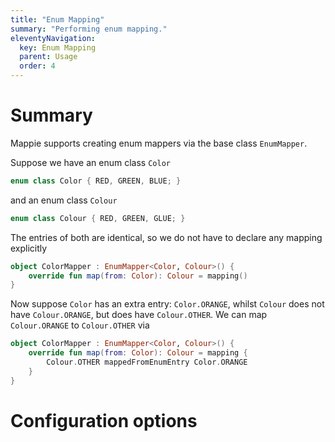 ```yaml
---
title: "Enum Mapping"
summary: "Performing enum mapping."
eleventyNavigation:
  key: Enum Mapping
  parent: Usage
  order: 4
---
```


# Summary
Mappie supports creating enum mappers via the base class `EnumMapper`.

Suppose we have an enum class `Color`
```kotlin
enum class Color { RED, GREEN, BLUE; }
```
and an enum class `Colour`
```kotlin
enum class Colour { RED, GREEN, GLUE; }
```
The entries of both are identical, so we do not have to declare any mapping explicitly
```kotlin
object ColorMapper : EnumMapper<Color, Colour>() {
    override fun map(from: Color): Colour = mapping()
}
```

Now suppose `Color` has an extra entry: `Color.ORANGE`, whilst `Colour` does
not have `Colour.ORANGE`, but does have `Colour.OTHER`. We can map `Colour.ORANGE` to `Colour.OTHER` via

```kotlin
object ColorMapper : EnumMapper<Color, Colour>() {
    override fun map(from: Color): Colour = mapping {
        Colour.OTHER mappedFromEnumEntry Color.ORANGE
    }
}
```

# Configuration options

